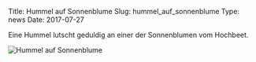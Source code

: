 Title: Hummel auf Sonnenblume
Slug: hummel_auf_sonnenblume
Type: news
Date: 2017-07-27

<p>Eine Hummel lutscht geduldig an einer der Sonnenblumen vom Hochbeet.</p>

<img src="/images/17_jul.png" alt="Hummel auf Sonnenblume"/>

